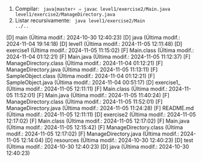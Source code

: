 1. Compilar: <CODE> java|master⚡ ⇒ javac level1/exercise2/Main.java level1/exercise2/ManageDirectory.java </CODE>
2. Listar recursivamente: <CODE> java level1/exercise2/Main ../..</CODE>

[D] main (Última modif.: 2024-10-30 12:40:23)
[D] java (Última modif.: 2024-11-04 19:14:18)
[D] level1 (Última modif.: 2024-11-05 12:11:48)
[D] exercise1 (Última modif.: 2024-11-05 11:15:02)
[F] Main.class (Última modif.: 2024-11-04 01:12:21)
[F] Main.java (Última modif.: 2024-11-05 11:12:37)
[F] ManageDirectory.class (Última modif.: 2024-11-04 01:12:21)
[F] ManageDirectory.java (Última modif.: 2024-11-05 11:13:11)
[F] SampleObject.class (Última modif.: 2024-11-04 01:12:21)
[F] SampleObject.java (Última modif.: 2024-11-04 00:51:17)
[D] exercise1_ (Última modif.: 2024-11-05 12:11:11)
[F] Main.class (Última modif.: 2024-11-05 11:52:01)
[F] Main.java (Última modif.: 2024-11-05 11:40:24)
[F] ManageDirectory.class (Última modif.: 2024-11-05 11:52:01)
[F] ManageDirectory.java (Última modif.: 2024-11-05 11:24:28)
[F] README.md (Última modif.: 2024-11-05 12:11:11)
[D] exercise2 (Última modif.: 2024-11-05 12:17:02)
[F] Main.class (Última modif.: 2024-11-05 12:17:02)
[F] Main.java (Última modif.: 2024-11-05 12:15:42)
[F] ManageDirectory.class (Última modif.: 2024-11-05 12:17:02)
[F] ManageDirectory.java (Última modif.: 2024-11-05 12:14:04)
[D] resources (Última modif.: 2024-10-30 12:40:23)
[D] test (Última modif.: 2024-10-30 12:40:23)
[D] java (Última modif.: 2024-10-30 12:40:23)
